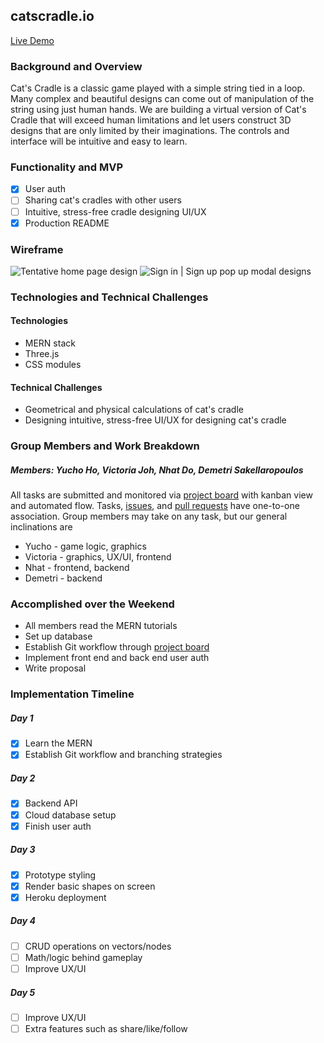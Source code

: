 ## catscradle.io
[Live Demo](http://catscradleio.herokuapp.com/)

### Background and Overview
Cat's Cradle is a classic game played with a simple string tied in a loop. Many complex and beautiful designs can come out of manipulation of the string using just human hands. We are building a virtual version of Cat's Cradle that will exceed human limitations and let users construct 3D designs that are only limited by their imaginations. The controls and interface will be intuitive and easy to learn.


### Functionality and MVP
- [x] User auth
- [ ] Sharing cat's cradles with other users
- [ ] Intuitive, stress-free cradle designing UI/UX
- [x] Production README

### Wireframe
<img alt="Tentative home page design" src="https://user-images.githubusercontent.com/42702747/57587983-719b6e80-74c2-11e9-8d8c-20683cee2b6e.png">

<img alt="Sign in | Sign up pop up modal designs" src="https://user-images.githubusercontent.com/42702747/57667631-244df880-75b9-11e9-8767-5c0e77aa742b.png">

### Technologies and Technical Challenges
#### Technologies
- MERN stack
- Three.js
- CSS modules


#### Technical Challenges
- Geometrical and physical calculations of cat's cradle
- Designing intuitive, stress-free UI/UX for designing cat's cradle


### Group Members and Work Breakdown
##### Members: Yucho Ho, Victoria Joh, Nhat Do, Demetri Sakellaropoulos
All tasks are submitted and monitored via [project board](https://github.com/catscradleio/catscradle.io/projects/1) with kanban view and automated flow. Tasks, [issues](https://github.com/catscradleio/catscradle.io/issues), and [pull requests](https://github.com/catscradleio/catscradle.io/pulls) have one-to-one association. Group members may take on any task, but our general inclinations are
- Yucho - game logic, graphics
- Victoria - graphics, UX/UI, frontend
- Nhat - frontend, backend
- Demetri - backend


### Accomplished over the Weekend
- All members read the MERN tutorials
- Set up database
- Establish Git workflow through [project board](https://github.com/catscradleio/catscradle.io/projects/1)
- Implement front end and back end user auth
- Write proposal


### Implementation Timeline
##### Day 1
- [x] Learn the MERN
- [x] Establish Git workflow and branching strategies

##### Day 2
- [x] Backend API
- [x] Cloud database setup
- [x] Finish user auth

##### Day 3
- [x] Prototype styling
- [x] Render basic shapes on screen
- [x] Heroku deployment

##### Day 4
- [ ] CRUD operations on vectors/nodes
- [ ] Math/logic behind gameplay
- [ ] Improve UX/UI

##### Day 5
- [ ] Improve UX/UI
- [ ] Extra features such as share/like/follow

